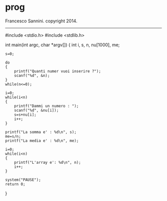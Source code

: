prog
====

Francesco Sannini.
copyright 2014.


-----------------------------------------------------------------------------------------------------------------------------


#include <stdio.h>
#include <stdlib.h>

int main(int argc, char *argv[])
{
    int i, s, n, nu[1000], me;
    
    s=0;
    
    do
    {
        printf("Quanti numer vuoi inserire ?");
        scanf("%d", &n);
    }
    while(n<=0);
    
    i=0;
    while(i<n)
    {
        printf("Dammi un numero : ");
        scanf("%d", &nu[i]);
        s=s+nu[i];
        i++;
    }
        
    printf("La somma e' : %d\n", s);
    me=s/n;
    printf("La media e' : %d\n", me);
    
    i=0;
    while(i<n)
    {
        printf("L'array e': %d\n", n);
        i++;
    }
    
    system("PAUSE");	
    return 0;
}
